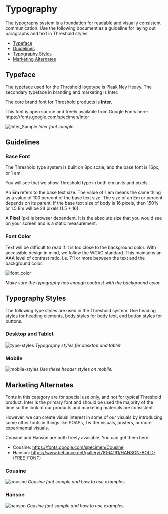 # Typography

The typography system is a foundation for readable and visually consistent communication. Use the following document as a guideline for laying out paragraphs and text in Threshold styles.

* [Typeface](https://github.com/threshold-network/design-system-docs/blob/main/theming/typography.md#typeface)
* [Guidelines](https://github.com/threshold-network/design-system-docs/blob/main/theming/typography.md#guidelines)
* [Typography Styles](https://github.com/threshold-network/design-system-docs/blob/main/theming/typography.md#typography-styles)
* [Marketing Alternates](https://github.com/threshold-network/design-system-docs/blob/main/theming/typography.md#marketing-alternates)

## Typeface

The typeface used for the Threshold logotype is Plaak Ney Heavy. The secondary typeface in branding and marketing is Inter.

The core brand font for Threshold products is **Inter**. 

This font is open source and freely available from Google Fonts here: https://fonts.google.com/specimen/Inter

![Inter_Sample](https://user-images.githubusercontent.com/57226633/196463747-b8d25764-b58b-4d87-aac1-b311f3d407bb.png)
*Inter font sample*

## Guidelines

### Base Font

The Threshold type system is built on 8px scale, and the base font is 16px, or 1 em.

You will see that we show Threshold type in both em units and pixels.

An **Em** refers to the base text size. The value of 1 em means the same thing as a value of 100 percent of the base text size. The size of an Em or percent depends on its parent. If the base text size of body is 16 pixels, then 150% or 1.5 Em will be 24 pixels (1.5 * 16).

A **Pixel** (px) is browser dependent. It is the absolute size that you would see on your screen and is a static measurement.

### Font Color

Text will be difficult to read if it is too close to the background color. With accessible design in mind, we follow the WCAG standard. This maintains an AAA level of contrast ratio, i.e. 7:1 or more between the text and the background color.

![font_color](https://user-images.githubusercontent.com/57226633/196466050-d498ce8e-194b-43c5-8aa6-e03d1edaaaff.png)

*Make sure the typography has enough contrast with the background color.*

## Typography Styles

The following type styles are used in the Threshold system. Use heading styles for heading elements, body styles for body text, and button styles for buttons.

### Desktop and Tablet

![type-styles](https://user-images.githubusercontent.com/57226633/196544684-227fcf6f-e5b7-40a4-836b-4a6fc33b663d.png)
*Typography styles for desktop and tablet.*

### Mobile

![mobile-styles](https://user-images.githubusercontent.com/57226633/196544690-95e46917-388a-42aa-834c-7efe4338193b.png)
*Use these header styles on mobile.*

## Marketing Alternates

Fonts in this category are for special use only, and not for typical Threshold product. Inter is the primary font and should be used the majority of the time so the look of our products and marketing materials are consistent.

However, we can create visual interest in some of our visuals by introducing some other fonts in things like POAPs, Twitter visuals, posters, or more experimental visuals.

Cousine and Hanson are both freely available. You can get them here:
* Cousine: https://fonts.google.com/specimen/Cousine
* Hanson: https://www.behance.net/gallery/78164191/HANSON-BOLD-(FREE-FONT)

### Cousine

![cousine](https://user-images.githubusercontent.com/57226633/196475625-aa4c17e2-e98c-4659-a87b-42fc52595f34.png)
*Cousine font sample and how to use examples.*

### Hanson

![hanson](https://user-images.githubusercontent.com/57226633/196476296-fa2db0bc-1b67-4981-aba9-23efd756e7e5.png)
*Cousine font sample and how to use examples.*
